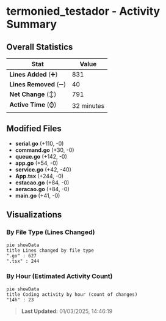 # termonied_testador - Activity Summary 

## Overall Statistics

| Stat                   | Value                                                             |
| ---------------------- | ----------------------------------------------------------------- |
| **Lines Added** (➕)   | 831                                          |
| **Lines Removed** (➖) | 40                                        |
| **Net Change** (↕)    | 791                |
| **Active Time** (⌚)   | 32 minutes |


## Modified Files
- **serial.go** (+110, -0)
- **command.go** (+30, -0)
- **queue.go** (+142, -0)
- **app.go** (+54, -0)
- **service.go** (+42, -40)
- **App.tsx** (+244, -0)
- **estacao.go** (+84, -0)
- **aeracao.go** (+84, -0)
- **main.go** (+41, -0)

## Visualizations

### By File Type (Lines Changed)

```mermaid
pie showData
title Lines changed by file type
".go" : 627
".tsx" : 244
```

### By Hour (Estimated Activity Count)

```mermaid
pie showData
title Coding activity by hour (count of changes)
"14h" : 23
```


> **Last Updated:** 01/03/2025, 14:46:19